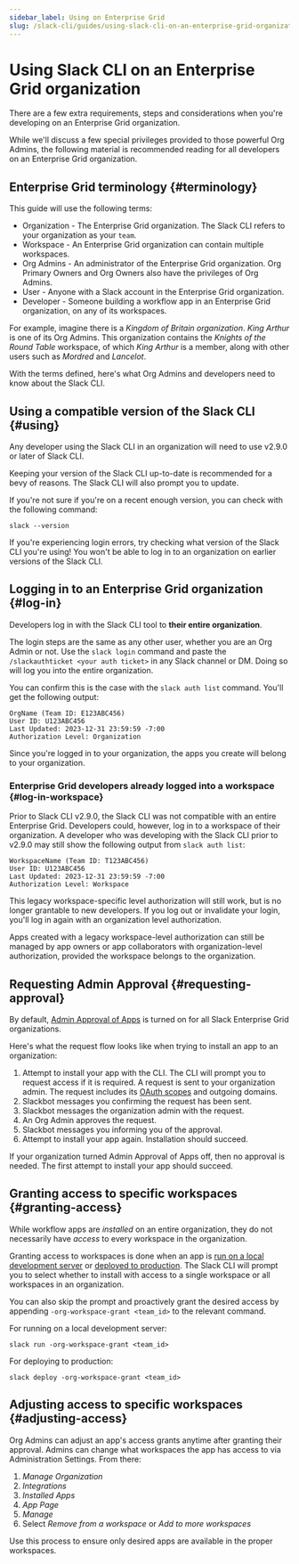 ```yaml
---
sidebar_label: Using on Enterprise Grid
slug: /slack-cli/guides/using-slack-cli-on-an-enterprise-grid-organization
---
```


# Using Slack CLI on an Enterprise Grid organization

There are a few extra requirements, steps and considerations when you're developing on an Enterprise Grid organization.

While we'll discuss a few special privileges provided to those powerful Org Admins, the following material is recommended reading for all developers on an Enterprise Grid organization.

## Enterprise Grid terminology {#terminology}

This guide will use the following terms:
* Organization - The Enterprise Grid organization. The Slack CLI refers to your organization as your `team`. 
* Workspace - An Enterprise Grid organization can contain multiple workspaces. 
* Org Admins - An administrator of the Enterprise Grid organization. Org Primary Owners and Org Owners also have the privileges of Org Admins.
* User - Anyone with a Slack account in the Enterprise Grid organization.
* Developer - Someone building a workflow app in an Enterprise Grid organization, on any of its workspaces.

For example, imagine there is a _Kingdom of Britain organization_. _King Arthur_ is one of its Org Admins. This organization contains the _Knights of the Round Table_ workspace, of which _King Arthur_ is a member, along with other users such as _Mordred_ and _Lancelot_. 

With the terms defined, here's what Org Admins and developers need to know about the Slack CLI.

## Using a compatible version of the Slack CLI {#using}

Any developer using the Slack CLI in an organization will need to use v2.9.0 or later of Slack CLI.

Keeping your version of the Slack CLI up-to-date is recommended for a bevy of reasons. The Slack CLI will also prompt you to update.

If you're not sure if you're on a recent enough version, you can check with the following command:

```
slack --version
```

If you're experiencing login errors, try checking what version of the Slack CLI you're using! You won't be able to log in to an organization on earlier versions of the Slack CLI. 

## Logging in to an Enterprise Grid organization {#log-in}

Developers log in with the Slack CLI tool to **their entire organization**.

The login steps are the same as any other user, whether you are an Org Admin or not. Use the `slack login` command and paste the  `/slackauthticket <your auth ticket>` in any Slack channel or DM. Doing so will log you into the entire organization.

You can confirm this is the case with the `slack auth list` command. You'll get the following output:

```
OrgName (Team ID: E123ABC456)
User ID: U123ABC456
Last Updated: 2023-12-31 23:59:59 -7:00
Authorization Level: Organization
```

Since you're logged in to your organization, the apps you create will belong to your organization. 

### Enterprise Grid developers already logged into a workspace {#log-in-workspace}
Prior to Slack CLI v2.9.0, the Slack CLI was not compatible with an entire Enterprise Grid. Developers could, however, log in to a workspace of their organization. A developer who was developing with the Slack CLI prior to v2.9.0 may still show the following output from `slack auth list`:

```
WorkspaceName (Team ID: T123ABC456)
User ID: U123ABC456
Last Updated: 2023-12-31 23:59:59 -7:00
Authorization Level: Workspace
```

This legacy workspace-specific level authorization will still work, but is no longer grantable to new developers. If you log out or invalidate your login, you'll log in again with an organization level authorization.

Apps created with a legacy workspace-level authorization can still be managed by app owners or app collaborators with organization-level authorization, provided the workspace belongs to the organization.

## Requesting Admin Approval {#requesting-approval}

By default, [Admin Approval of Apps](/deno-slack-sdk/guides/controlling-permissions-for-admins) is turned on for all Slack Enterprise Grid organizations. 

Here's what the request flow looks like when trying to install an app to an organization:

1. Attempt to install your app with the CLI. The CLI will prompt you to request access if it is required. A request is sent to your organization admin. The request includes its [OAuth scopes](https://docs.slack.dev/authentication/) and outgoing domains.
2. Slackbot messages you confirming the request has been sent.
3. Slackbot messages the organization admin with the request.
4. An Org Admin approves the request.
5. Slackbot messages you informing you of the approval.
6. Attempt to install your app again. Installation should succeed. 

If your organization turned Admin Approval of Apps off, then no approval is needed. The first attempt to install your app should succeed.

## Granting access to specific workspaces {#granting-access}

While workflow apps are _installed_ on an entire organization, they do not necessarily have _access_ to every workspace in the organization.

Granting access to workspaces is done when an app is [run on a local development server](/deno-slack-sdk/guides/developing-locally) or [deployed to production](/deno-slack-sdk/guides/deploying-to-slack). The Slack CLI will prompt you to select whether to install with access to a single workspace or all workspaces in an organization. 

You can also skip the prompt and proactively grant the desired access by appending `-org-workspace-grant <team_id>` to the relevant command. 

For running on a local development server:

```
slack run -org-workspace-grant <team_id>
```

For deploying to production:

```
slack deploy -org-workspace-grant <team_id>
```

## Adjusting access to specific workspaces {#adjusting-access}

Org Admins can adjust an app's access grants anytime after granting their approval. Admins can change what workspaces the app has access to via Administration Settings. From there:

1. _Manage Organization_
2. _Integrations_
3. _Installed Apps_
4. _App Page_
5. _Manage_
6. Select _Remove from a workspace_ or _Add to more workspaces_

Use this process to ensure only desired apps are available in the proper workspaces.